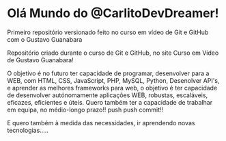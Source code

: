 # Olá Mundo do @CarlitoDevDreamer!
 Primeiro repositório versionado feito no curso em vídeo de Git e GitHub com o Gustavo Guanabara


Repositório criado durante o curso de Git e GitHub, no site Curso em Vídeo de Gustavo Guanabara!

O objetivo é no futuro ter capacidade de programar, desenvolver para a WEB, com HTML, CSS, JavaScript, PHP, MySQL, Python, Desenolver API's, e aprender as melhores frameworks para web, o objetivo é ter capacidade de desenvolver autónomamente aplicações WEB, robustas, escaláveis, eficazes, eficientes e úteis. Quero também ter a capacidade de trabalhar em equipa, no médio-longo prazo!! push push commit!!

E quero também à medida das necessidades, ir aprendendo novas tecnologias.....